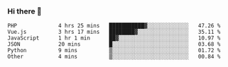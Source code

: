 ### Hi there 👋

<!--START_SECTION:waka-->

```text
PHP             4 hrs 25 mins   ███████████▓░░░░░░░░░░░░░   47.26 %
Vue.js          3 hrs 17 mins   ████████▓░░░░░░░░░░░░░░░░   35.11 %
JavaScript      1 hr 1 min      ██▓░░░░░░░░░░░░░░░░░░░░░░   10.97 %
JSON            20 mins         █░░░░░░░░░░░░░░░░░░░░░░░░   03.68 %
Python          9 mins          ▒░░░░░░░░░░░░░░░░░░░░░░░░   01.72 %
Other           4 mins          ▒░░░░░░░░░░░░░░░░░░░░░░░░   00.84 %
```

<!--END_SECTION:waka-->

<!--
**Jonas-VanHaeken/Jonas-VanHaeken** is a ✨ _special_ ✨ repository because its `README.md` (this file) appears on your GitHub profile.

Here are some ideas to get you started:

- 🔭 I’m currently working on ...
- 🌱 I’m currently learning ...
- 👯 I’m looking to collaborate on ...
- 🤔 I’m looking for help with ...
- 💬 Ask me about ...
- 📫 How to reach me: ...
- 😄 Pronouns: ...
- ⚡ Fun fact: ...
-->
